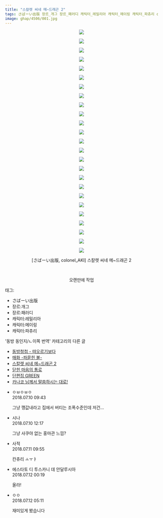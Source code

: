 ```yaml
---
title: "스칼렛 씨네 메~드래곤 2"
tags: さばーい出版 장르_개그 장르_패러디 캐릭터_레밀리아 캐릭터_메이링 캐릭터_파츄리 colonel_AKI 동방_동인지／ㄴ이쪽_번역
image: ghap/4506/001.jpg
---
```

<div class="article">
<p style="text-align: center; clear: none; float: none;"><img src="{{ site.nasurl }}/ghap/4506/001.jpg"/></p>
<p style="text-align: center; clear: none; float: none;"><img src="{{ site.nasurl }}/ghap/4506/002.jpg"/></p>
<p style="text-align: center; clear: none; float: none;"><img src="{{ site.nasurl }}/ghap/4506/003.jpg"/></p>
<p style="text-align: center; clear: none; float: none;"><img src="{{ site.nasurl }}/ghap/4506/004.jpg"/></p>
<p style="text-align: center; clear: none; float: none;"><img src="{{ site.nasurl }}/ghap/4506/005.jpg"/></p>
<p style="text-align: center; clear: none; float: none;"><img src="{{ site.nasurl }}/ghap/4506/006.jpg"/></p>
<p style="text-align: center; clear: none; float: none;"><img src="{{ site.nasurl }}/ghap/4506/007.jpg"/></p>
<p style="text-align: center; clear: none; float: none;"><img src="{{ site.nasurl }}/ghap/4506/008.jpg"/></p>
<p style="text-align: center; clear: none; float: none;"><img src="{{ site.nasurl }}/ghap/4506/009.jpg"/></p>
<p style="text-align: center; clear: none; float: none;"><img src="{{ site.nasurl }}/ghap/4506/010.jpg"/></p>
<p style="text-align: center; clear: none; float: none;"><img src="{{ site.nasurl }}/ghap/4506/011.jpg"/></p>
<p style="text-align: center; clear: none; float: none;"><img src="{{ site.nasurl }}/ghap/4506/012.jpg"/></p>
<p style="text-align: center; clear: none; float: none;"><img src="{{ site.nasurl }}/ghap/4506/013.jpg"/></p>
<p style="text-align: center; clear: none; float: none;"><img src="{{ site.nasurl }}/ghap/4506/014.jpg"/></p>
<p style="text-align: center; clear: none; float: none;"><img src="{{ site.nasurl }}/ghap/4506/015.jpg"/></p>
<p style="text-align: center; clear: none; float: none;"><img src="{{ site.nasurl }}/ghap/4506/016.jpg"/></p>
<p style="text-align: center; clear: none; float: none;"><img src="{{ site.nasurl }}/ghap/4506/017.jpg"/></p>
<p style="text-align: center; clear: none; float: none;"><img src="{{ site.nasurl }}/ghap/4506/018.jpg"/></p>
<p style="text-align: center; clear: none; float: none;"><img src="{{ site.nasurl }}/ghap/4506/019.jpg"/></p>
<p style="text-align: center; clear: none; float: none;"><img src="{{ site.nasurl }}/ghap/4506/020.jpg"/></p>
<p style="text-align: center; clear: none; float: none;"><img src="{{ site.nasurl }}/ghap/4506/021.jpg"/></p>
<p style="text-align: center; clear: none; float: none;"><img src="{{ site.nasurl }}/ghap/4506/022.jpg"/></p>
<p style="text-align: center; clear: none; float: none;"><img src="{{ site.nasurl }}/ghap/4506/023.jpg"/></p>
<p style="text-align: center; clear: none; float: none;"><img src="{{ site.nasurl }}/ghap/4506/024.gif"/></p>
<p style="text-align: center; clear: none; float: none;"><img src="{{ site.nasurl }}/ghap/4506/025.jpg"/></p>
<p style="text-align: center; clear: none; float: none;">[さばーい出版, colonel_AKI] 스칼렛 씨네 메~드래곤 2</p>
<p style="text-align: center; clear: none; float: none;"><br/></p>
<p style="text-align: center; clear: none; float: none;">오랜만에 작업</p>
</div><div class="tagTrail">
<p>태그: </p>
<ul>
<li>さばーい出版</li>
<li>장르:개그</li>
<li>장르:패러디</li>
<li>캐릭터:레밀리아</li>
<li>캐릭터:메이링</li>
<li>캐릭터:파츄리</li>
</ul>
</div><div class="another">
<p>'동방 동인지/ㄴ이쪽 번역' 카테고리의 다른 글</p>
<ul>
<li><a href="/2018-07-22-ghap_4533">동방청첩 - 떠오르기보다</a></li>
<li><a href="/2018-07-16-ghap_4515">매화 -파묻힌 불-</a></li>
<li><a href="/2018-07-09-ghap_4506">스칼렛 씨네 메~드래곤 2</a></li>
<li><a href="/2018-06-18-ghap_4476">닫힌 마음의 통로</a></li>
<li><a href="/2018-06-07-ghap_4115">단편집 GREEN</a></li>
<li><a href="/2018-06-03-ghap_4396">카나코 님께서 말씀하시는 대로!</a></li>
</ul>
</div><div class="cb_module cb_fluid">
<div class="cb_wrt cb_profile">
<div class="comment">
<ul>
<li class="cb_thumb_off" id="comment15283252">
<div class="cb_comment_area">
<div class="cb_info_area">
<div class="cb_section">
<span class="cb_nick_name">ㅇㅂㅇㅂㅇ</span>
</div>
<div class="cb_section">
<span class="cb_date">2018.07.10 09:43 </span>
</div>
</div>
<div class="cb_dsc_comment">
<p class="cb_dsc">
											그냥 깽값내라고 집에서 버티는 조폭수준인데 저건...
										</p>
</div>
</div></li>
<li class="cb_thumb_off" id="comment15283369">
<div class="cb_comment_area">
<div class="cb_info_area">
<div class="cb_section">
<span class="cb_nick_name">시나</span>
</div>
<div class="cb_section">
<span class="cb_date">2018.07.10 12:17 </span>
</div>
</div>
<div class="cb_dsc_comment">
<p class="cb_dsc">
											그냥 사쿠야 없는 홍마관 느낌?
										</p>
</div>
</div></li>
<li class="cb_thumb_off" id="comment15283953">
<div class="cb_comment_area">
<div class="cb_info_area">
<div class="cb_section">
<span class="cb_nick_name">사적</span>
</div>
<div class="cb_section">
<span class="cb_date">2018.07.11 09:55 </span>
</div>
</div>
<div class="cb_dsc_comment">
<p class="cb_dsc">
											칸츄리 ㅗㅜㅑ
										</p>
</div>
</div></li>
<li class="cb_thumb_off" id="comment15284383">
<div class="cb_comment_area">
<div class="cb_info_area">
<div class="cb_section">
<span class="cb_nick_name">에스타토 디 투스카니 데 안달루시아</span>
</div>
<div class="cb_section">
<span class="cb_date">2018.07.12 00:19 </span>
</div>
</div>
<div class="cb_dsc_comment">
<p class="cb_dsc">
											올라!
										</p>
</div>
</div></li>
<li class="cb_thumb_off" id="comment15284605">
<div class="cb_comment_area">
<div class="cb_info_area">
<div class="cb_section">
<span class="cb_nick_name">ㅇㅇ</span>
</div>
<div class="cb_section">
<span class="cb_date">2018.07.12 05:11 </span>
</div>
</div>
<div class="cb_dsc_comment">
<p class="cb_dsc">
											재미있게 봤습니다
										</p>
</div>
</div></li>
</ul>
</div>
</div><!-- commentList close -->
</div>